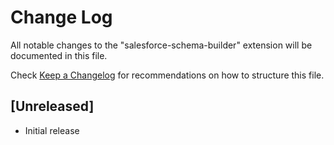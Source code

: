 # Change Log

All notable changes to the "salesforce-schema-builder" extension will be documented in this file.

Check [Keep a Changelog](http://keepachangelog.com/) for recommendations on how to structure this file.

## [Unreleased]

- Initial release
